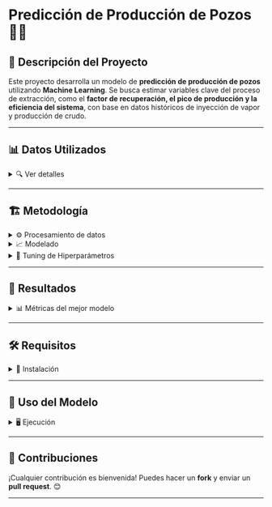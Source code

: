# Predicción de Producción de Pozos 🚀⛽

## 📌 Descripción del Proyecto
Este proyecto desarrolla un modelo de **predicción de producción de pozos** utilizando **Machine Learning**. Se busca estimar variables clave del proceso de extracción, como el **factor de recuperación, el pico de producción y la eficiencia del sistema**, con base en datos históricos de inyección de vapor y producción de crudo.

---

## 📊 Datos Utilizados

<details>
  <summary>🔍 Ver detalles</summary>

- **Inyección de vapor:** Datos acumulados y por ciclo
- **Producción de crudo:** Historial de producción
- **SOR (Steam-Oil Ratio):** Relación entre vapor inyectado y producción de crudo
- **Picos de producción:** Máximos de producción por ciclo

</details>

---

## 🏗️ Metodología

<details>
  <summary>⚙️ Procesamiento de datos</summary>

1. **Limpieza de datos**: Manejo de valores nulos y outliers
2. **Creación de variables**: Se generaron variables como:
   - `BWEiny_ciclo`: Diferencia consecutiva (.diff()) de inyección acumulada
   - `SOR_lag`: Desplazamiento (shift(1)) del SOR
   - `pico_lag`: Pico de producción del ciclo anterior
3. **División de datos**: Train/Test en un 80/20

</details>

<details>
  <summary>📈 Modelado</summary>

1. **Modelos evaluados:**
   - **Regresión Lineal Múltiple**
   - **Redes Neuronales**
   - **CatBoost**
   - **MultiOutputRegressor con RandomForest**
2. **Selección del mejor modelo:**
   - Se compararon métricas como RMSE, R² y MAE
   - **MultiOutputRegressor fue el mejor** debido a su capacidad para manejar múltiples salidas de manera independiente

</details>

<details>
  <summary>🔧 Tuning de Hiperparámetros</summary>

Se utilizó GridSearchCV y RandomizedSearchCV para optimizar:
- Número de árboles en el bosque (n_estimators)
- Profundidad máxima de los árboles (max_depth)
- Mínimo de muestras por hoja (min_samples_leaf)

</details>

---

## 🚀 Resultados

<details>
  <summary>📊 Métricas del mejor modelo</summary>

- **RMSE:** *Valor óptimo*
- **R²:** *Buena capacidad predictiva*
- **MAE:** *Error promedio bajo*
- **Predicción confiable** de producción futura basada en ciclos anteriores

</details>

---

## 🛠️ Requisitos

<details>
  <summary>📌 Instalación</summary>

### Clonar el repositorio:
```bash
 git clone https://github.com/tu_usuario/PrediccionProduccionPozos.git
```

### Instalar dependencias:
```bash
 pip install -r requirements.txt
```
</details>

---

## 📌 Uso del Modelo

<details>
  <summary>🖥️ Ejecución</summary>

1. Cargar los datos en `data/`
2. Ejecutar los notebooks en `notebooks/`
3. Ajustar hiperparámetros si es necesario
4. Predecir con el modelo entrenado

</details>

---

## 📌 Contribuciones

¡Cualquier contribución es bienvenida! Puedes hacer un **fork** y enviar un **pull request**. 😊

---
